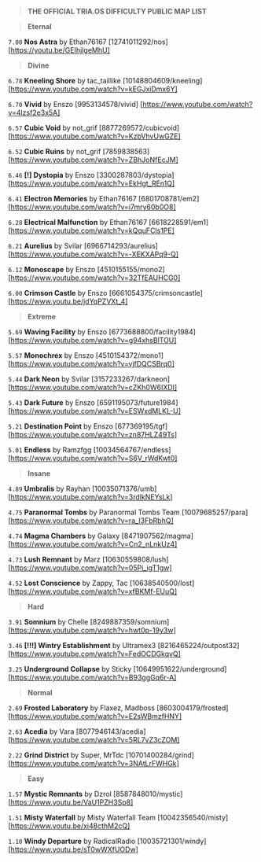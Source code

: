 > **THE OFFICIAL TRIA.OS DIFFICULTY PUBLIC MAP LIST**

> **Eternal**

``7.00`` **Nos Astra** by Ethan76167 [12741011292/nos] [https://youtu.be/GEIhjIgeMhU]

> **Divine**

``6.78`` **Kneeling Shore** by tac_taillike [10148804609/kneeling] [https://www.youtube.com/watch?v=kEGJxiDmx6Y]

``6.70`` **Vivid** by Enszo [9953134578/vivid] [https://www.youtube.com/watch?v=4lzsf2e3x5A]

``6.57`` **Cubic Void** by not_grif [8877269572/cubicvoid] [https://www.youtube.com/watch?v=KzbVhvUwGZE]

``6.52`` **Cubic Ruins** by not_grif [7859838563] [https://www.youtube.com/watch?v=ZBhJoNfEcJM]

``6.46`` **[!] Dystopia** by Enszo [3300287803/dystopia] [https://www.youtube.com/watch?v=EkHgt_REn1Q]

``6.41`` **Electron Memories** by Ethan76167 [6801708781/em2] [https://www.youtube.com/watch?v=i7mry60b0O8] 

``6.28`` **Electrical Malfunction** by Ethan76167 [6618228591/em1] [https://www.youtube.com/watch?v=kQquFCls1PE]

``6.21`` **Aurelius** by Svilar [6966714293/aurelius] [https://www.youtube.com/watch?v=-XEKXAPq9-Q] 

``6.12`` **Monoscape** by Enszo [4510155155/mono2] [https://www.youtube.com/watch?v=32TfEAUHCG0] 

``6.00`` **Crimson Castle** by Enszo [6661054375/crimsoncastle] [https://www.youtu.be/jdYqPZVXt_4]

> **Extreme**

``5.69`` **Waving Facility** by Enszo [6773688800/facility1984] [https://www.youtube.com/watch?v=g94xhsBlTOU]

``5.57`` **Monochrex** by Enszo [4510154372/mono1] [https://www.youtube.com/watch?v=vjfDQCSBrq0]

``5.44`` **Dark Neon** by Svilar [3157233267/darkneon] [https://www.youtube.com/watch?v=cZKh0W6IXDI]

``5.43`` **Dark Future** by Enszo [6591195073/future1984] [https://www.youtube.com/watch?v=ESWxdMLKL-U]

``5.21`` **Destination Point** by Enszo [677369195/tgf] [https://www.youtube.com/watch?v=zn87HLZ49Ts]

``5.01`` **Endless** by Ramzfgg [10034564767/endless] [https://www.youtube.com/watch?v=S6V_rWdKwt0]

> **Insane**

``4.89`` **Umbralis** by Rayhan [10035071376/umb] [https://www.youtube.com/watch?v=3rdlkNEYsLk]

``4.75`` **Paranormal Tombs** by Paranormal Tombs Team [10079685257/para] [https://www.youtube.com/watch?v=ra_I3FbRbhQ]

``4.74`` **Magma Chambers** by Galaxy [8471907562/magma] [https://www.youtube.com/watch?v=Cn2_nLnkUz4]

``4.73`` **Lush Remnant** by Marz [10630559808/lush] [https://www.youtube.com/watch?v=05Pi_igT1gw]

``4.52`` **Lost Conscience** by Zappy, Tac [10638540500/lost] [https://www.youtube.com/watch?v=xfBKMf-EUuQ]

> **Hard**

``3.91`` **Somnium** by Chelle [8249887359/somnium] [https://www.youtube.com/watch?v=hwt0p-19y3w]

``3.46`` **[!!!] Wintry Establishment** by Ultramex3 [8216465224/outpost32] [https://www.youtube.com/watch?v=FedOCDGkqvQ]

``3.25`` **Underground Collapse** by Sticky [10649951622/underground] [https://www.youtube.com/watch?v=B93ggGq6r-A]

> **Normal**

``2.69`` **Frosted Laboratory** by Flaxez, Madboss [8603004179/frosted] [https://www.youtube.com/watch?v=E2sWBmzfHNY]

``2.63`` **Acedia** by Vara [8077946143/acedia] [https://www.youtube.com/watch?v=5RL7vZ3cZOM]

``2.22`` **Grind District** by Super, MrTdc [10701400284/grind] [https://www.youtube.com/watch?v=3NAtLrFWHGk]

> **Easy**
 
``1.57``  **Mystic Remnants** by Dzrol [8587848010/mystic] [https://www.youtu.be/VaU1PZH3Sp8]

``1.51`` **Misty Waterfall** by Misty Waterfall Team [10042356540/misty] [https://www.youtu.be/xi48cthM2cQ]
 
 ``1.10`` **Windy Departure** by RadicalRadio [10035721301/windy] [https://www.youtu.be/sT0wWXfUODw]
